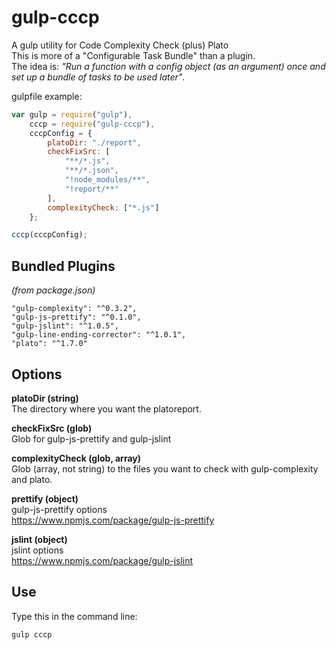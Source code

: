 # gulp-cccp
A gulp utility for Code Complexity Check (plus) Plato<br />
This is more of a "Configurable Task Bundle" than a plugin.<br />
The idea is: *"Run a function with a config object (as an argument) once and set up a bundle of tasks to be used later"*.

gulpfile example:

```javascript
var gulp = require("gulp"),
    cccp = require("gulp-cccp"),
    cccpConfig = {
        platoDir: "./report",
        checkFixSrc: [
            "**/*.js",
            "**/*.json",
            "!node_modules/**",
            "!report/**"
        ],
        complexityCheck: ["*.js"]
    };

cccp(cccpConfig);
```


## Bundled Plugins
*(from package.json)*
```
"gulp-complexity": "^0.3.2",
"gulp-js-prettify": "^0.1.0",
"gulp-jslint": "^1.0.5",
"gulp-line-ending-corrector": "^1.0.1",        	
"plato": "^1.7.0"
```
## Options

**platoDir (string)**<br />
The directory where you want the platoreport.

**checkFixSrc (glob)**<br />
Glob for gulp-js-prettify and gulp-jslint

**complexityCheck (glob, array)**<br />
Glob (array, not string) to the files you want to check with gulp-complexity and plato.

**prettify (object)**<br />
gulp-js-prettify options<br />
https://www.npmjs.com/package/gulp-js-prettify

**jslint (object)**<br />
jslint options<br />
https://www.npmjs.com/package/gulp-jslint

## Use
Type this in the command line:

```cmd
gulp cccp
```


